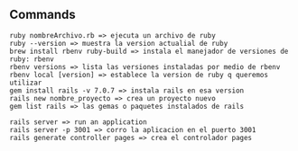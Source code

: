 ## Commands
    ruby nombreArchivo.rb => ejecuta un archivo de ruby
    ruby --version => muestra la version actualial de ruby
    brew install rbenv ruby-build => instala el manejador de versiones de ruby: rbenv
    rbenv versions => lista las versiones instaladas por medio de rbenv
    rbenv local [version] => establece la version de ruby q queremos utilizar
    gem install rails -v 7.0.7 => instala rails en esa version
    rails new nombre_proyecto => crea un proyecto nuevo
    gem list rails => las gemas o paquetes instalados de rails

    rails server => run an application
    rails server -p 3001 => corro la aplicacion en el puerto 3001
    rails generate controller pages => crea el controlador pages